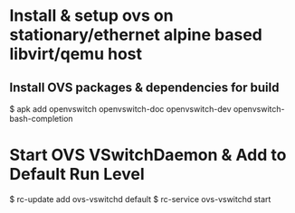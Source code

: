 # Install & setup ovs on stationary/ethernet alpine based libvirt/qemu host

## Install OVS packages & dependencies for build
   $ apk add openvswitch openvswitch-doc openvswitch-dev openvswitch-bash-completion

# Start OVS VSwitchDaemon & Add to Default Run Level
   $ rc-update add ovs-vswitchd default
   $ rc-service ovs-vswitchd start

